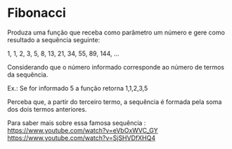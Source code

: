 # Fibonacci

Produza uma função que receba como parâmetro um número e gere como resultado a sequência seguinte:

1, 1, 2, 3, 5, 8, 13, 21, 34, 55, 89, 144, …

Considerando que o número informado corresponde ao número de termos da sequência.

Ex.: Se for informado 5 a função retorna 1,1,2,3,5

Perceba que, a partir do terceiro termo, a sequência é formada pela soma dos dois termos anteriores.


Para saber mais sobre essa famosa sequência :
https://www.youtube.com/watch?v=eVbOxWVC_GY
https://www.youtube.com/watch?v=SjSHVDfXHQ4
